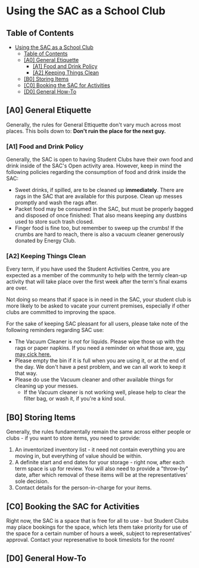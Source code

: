 # Using the SAC as a School Club

## Table of Contents

- [Using the SAC as a School Club](#using-the-sac-as-a-school-club)
  - [Table of Contents](#table-of-contents)
  - [[A0] General Etiquette](#a0-general-etiquette)
    - [[A1] Food and Drink Policy](#a1-food-and-drink-policy)
    - [[A2] Keeping Things Clean](#a2-keeping-things-clean)
  - [[B0] Storing Items](#b0-storing-items)
  - [[C0] Booking the SAC for Activities](#c0-booking-the-sac-for-activities)
  - [[D0] General How-To](#d0-general-how-to)

## [A0] General Etiquette

Generally, the rules for General Ettiquette don't vary much across most places. This boils down to: **Don't ruin the place for the next guy.**

### [A1] Food and Drink Policy

Generally, the SAC is open to having Student Clubs have their own food and drink inside of the SAC's Open activity area.
However, keep in mind the following policies regarding the consumption of food and drink inside the SAC:

- Sweet drinks, if spilled, are to be cleaned up **immediately**. There are rags in the SAC that are available for this purpose. Clean up messes promptly and wash the rags after.
- Packet food may be consumed in the SAC, but must be properly bagged and disposed of once finished: That also means keeping any dustbins used to store such trash closed.
- Finger food is fine too, but remember to sweep up the crumbs! If the crumbs are hard to reach, there is also a vacuum cleaner generously donated by Energy Club.

### [A2] Keeping Things Clean

Every term, if you have used the Student Activities Centre, you are expected as a member of the community to help with the termly clean-up activity that will take place over the first week after the term's final exams are over.

Not doing so means that if space is in need in the SAC, your student club is more likely to be asked to vacate your current premises, especially if other clubs are committed to improving the space.

For the sake of keeping SAC pleasant for all users, please take note of the following reminders regarding SAC use:

- The Vacuum Cleaner is _not_ for liquids. Please wipe those up with the rags or paper napkins. If you need a reminder on what those are, [you may cick here.](https://redmart.com/search/paper%20towels "Just a reminder, you know")
- Please empty the bin if it is full when you are using it, or at the end of the day. We don't have a pest problem, and we can all work to keep it that way.
- Please do use the Vacuum cleaner and other available things for cleaning up your messes.
  - If the Vacuum cleaner is not working well, please help to clear the filter bag, or wash it, if you're a kind soul.

## [B0] Storing Items

Generally, the rules fundamentally remain the same across either people or clubs - if you want to store items, you need to provide:

1. An inventorized inventory list - it need not contain everything you are moving in, but everything of value should be within.
2. A definite start and end dates for your storage - right now, after each term space is up for review. You will also need to provide a "throw-by" date, after which removal of these items will be at the representatives' sole decision.
3. Contact details for the person-in-charge for your items.

## [C0] Booking the SAC for Activities

Right now, the SAC is a space that is free for all to use - but Student Clubs may place bookings for the space, which lets them take priority for use of the space for a certain number of hours a week, subject to representatives' approval. Contact your represenative to book timeslots for the room!

## [D0] General How-To

